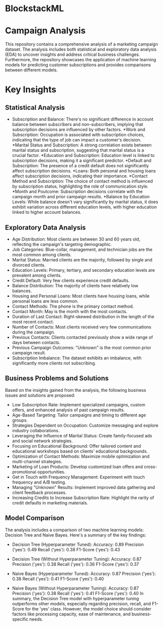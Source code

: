 # BlockstackML

# Campaign Analysis
This repository contains a comprehensive analysis of a marketing campaign dataset. The analysis includes both statistical and exploratory data analysis (EDA) to uncover insights and address critical business challenges. Furthermore, the repository showcases the application of machine learning models for predicting customer subscriptions and provides comparisons between different models.

# Key Insights
## Statistical Analysis
* Subscription and Balance: There's no significant difference in account balance between subscribers and non-subscribers, implying that subscription decisions are influenced by other factors.
*Work and Subscription: Occupation is associated with subscription choices, indicating that the type of job can impact a customer's decision.
*Marital Status and Subscription: A strong correlation exists between marital status and subscription, suggesting that marital status is a crucial factor.
*Education and Subscription: Education level is linked to subscription decisions, making it a significant predictor.
*Default and Subscription: The presence of a credit default does not significantly affect subscription decisions.
*Loans: Both personal and housing loans affect subscription decisions, indicating their importance.
*Contact Method and Subscription: The choice of contact method is influenced by subscription status, highlighting the role of communication style.
*Month and Poutcome: Subscription decisions correlate with the campaign month and prior campaign results.
*Balance by Education Levels: While balance doesn't vary significantly by marital status, it does exhibit variation across different education levels, with higher education linked to higher account balances.

## Exploratory Data Analysis
* Age Distribution: Most clients are between 30 and 60 years old, reflecting the campaign's targeting demographic.
* Job Categories: Blue-collar, management, and technician jobs are the most common among clients.
* Marital Status: Married clients are the majority, followed by single and divorced clients.
* Education Levels: Primary, tertiary, and secondary education levels are prevalent among clients.
* Credit Default: Very few clients experience credit defaults.
* Balance Distribution: The majority of clients have relatively low balances.
* Housing and Personal Loans: Most clients have housing loans, while personal loans are less common.
* Contact Methods: The phone is the primary contact method.
* Contact Month: May is the month with the most contacts.
* Duration of Last Contact: Right-skewed distribution in the length of the most recent contact.
* Number of Contacts: Most clients received very few communications during the campaign.
* Previous Contacts: Clients contacted previously show a wide range of days between contacts.
* Previous Campaign Outcomes: "Unknown" is the most common prior campaign result.
* Subscription Imbalance: The dataset exhibits an imbalance, with significantly more clients not subscribing.

## Business Problems and Solutions
Based on the insights gained from the analysis, the following business issues and solutions are proposed:

* Low Subscription Rate: Implement specialized campaigns, custom offers, and enhanced analysis of past campaign results.
* Age-Based Targeting: Tailor campaigns and timing to different age groups.
* Strategies Dependent on Occupation: Customize messaging and explore industry collaborations.
* Leveraging the Influence of Marital Status: Create family-focused ads and social network strategies.
* Focusing on Educational Background: Offer tailored content and educational workshops based on clients' educational backgrounds.
* Optimization of Contact Methods: Maximize mobile optimization and multi-channel strategies.
* Marketing of Loan Products: Develop customized loan offers and cross-promotional opportunities.
* Get in Touch with Frequency Management: Experiment with touch frequency and A/B testing.
* Managing "Unknown" Results: Implement improved data gathering and client feedback processes.
* Increasing Credits to Increase Subscription Rate: Highlight the rarity of credit defaults in marketing materials.

## Model Comparison
The analysis includes a comparison of two machine learning models: Decision Tree and Naive Bayes. Here's a summary of the key findings:

* Decision Tree (Hyperparameter Tuned):
Accuracy: 0.89
Precision ('yes'): 0.49
Recall ('yes'): 0.38
F1-Score ('yes'): 0.43

* Decision Tree (Without Hyperparameter Tuning):
Accuracy: 0.87
Precision ('yes'): 0.38
Recall ('yes'): 0.36
F1-Score ('yes'): 0.37

* Naive Bayes (Hyperparameter Tuned):
Accuracy: 0.87
Precision ('yes'): 0.38
Recall ('yes'): 0.41
F1-Score ('yes'): 0.40

* Naive Bayes (Without Hyperparameter Tuning):
Accuracy: 0.87
Precision ('yes'): 0.38
Recall ('yes'): 0.41
F1-Score ('yes'): 0.40
In summary, the Decision Tree model with hyperparameter tuning outperforms other models, especially regarding precision, recall, and F1-Score for the 'yes' class. However, the model choice should consider factors like processing capacity, ease of maintenance, and business-specific needs.
  
